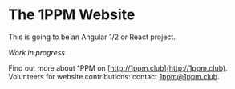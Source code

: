 # The 1PPM Website

This is going to be an Angular 1/2 or React project.

*Work in progress*



Find out more about 1PPM on [http://1ppm.club](http://1ppm.club). Volunteers for website contributions: contact [1ppm@1ppm.club](mailto:1ppm@1ppm.club).

